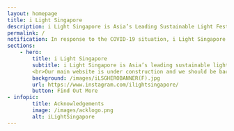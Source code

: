 ```yaml
---
layout: homepage
title: i Light Singapore
description: i Light Singapore is Asia’s Leading Sustainable Light Festival
permalink: /
notification: In response to the COVID-19 situation, i Light Singapore 2020 has been cancelled.
sections:
    - hero:
        title: i Light Singapore
        subtitle: i Light Singapore is Asia’s leading sustainable light festival in Marina Bay
        <br>Our main website is under construction and we should be back soon, together with details on the next edition of the festival. Stay tuned!<br>
        background: /images/iLSGHEROBANNER(F).jpg
        url: https://www.instagram.com/ilightsingapore/
        button: Find Out More
- infopic:
        title: Acknowledgements
        image: /images/acklogo.png
        alt: iLightSingapore
---
```

